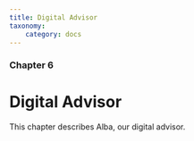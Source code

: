 ```yaml
---
title: Digital Advisor
taxonomy:
    category: docs
---
```


### Chapter 6

# Digital Advisor

This chapter describes Alba, our digital advisor.
